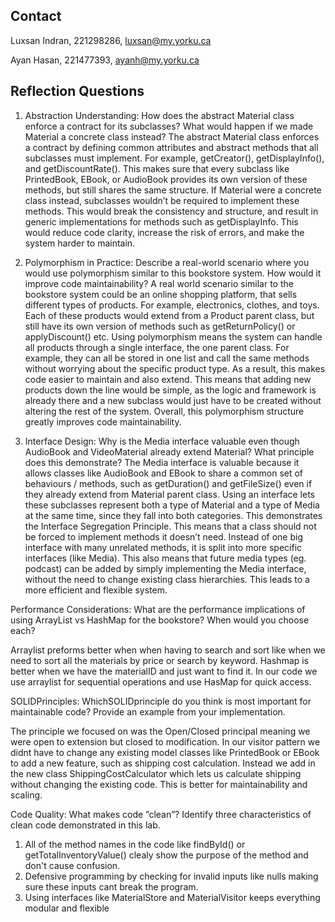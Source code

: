 ## Contact
Luxsan Indran,
221298286,
luxsan@my.yorku.ca

Ayan Hasan,
221477393,
ayanh@my.yorku.ca

## Reflection Questions
1. Abstraction Understanding: How does the abstract Material class enforce a contract for its subclasses? What would happen if we made Material a concrete class instead?
  The abstract Material class enforces a contract by defining common attributes and abstract methods that all subclasses must implement. For example, getCreator(), getDisplayInfo(), and getDiscountRate(). This makes sure that every subclass like PrintedBook, EBook, or AudioBook provides its own version of these methods, but still shares the same structure.
  If Material were a concrete class instead, subclasses wouldn’t be required to implement these methods. This would break the consistency and structure, and result in generic implementations for methods such as getDisplayInfo. This would reduce code clarity, increase the risk of errors, and make the system harder to maintain.

2. Polymorphism in Practice: Describe a real-world scenario where you would use polymorphism similar to this bookstore system. How would it improve code maintainability? 
  A real world scenario similar to the bookstore system could be an online shopping platform, that sells different types of products. For example, electronics, clothes, and toys. Each of these products would extend from a Product parent class, but still have its own version of methods such as getReturnPolicy() or applyDiscount() etc.
  Using polymorphism means the system can handle all products through a single interface, the one parent class. For example, they can all be stored in one list and call the same methods without worrying about the specific product type. As a result, this makes code easier to maintain and also extend. This means that adding new products down the line would be simple, as the logic and framework is already there and a new subclass would just have to be created without altering the rest of the system. Overall, this polymorphism structure greatly improves code maintainability.

3. Interface Design: Why is the Media interface valuable even though AudioBook and VideoMaterial already extend Material? What principle does this demonstrate?
  The Media interface is valuable because it allows classes like AudioBook and EBook to share a common set of behaviours / methods, such as getDuration() and getFileSize() even if they already extend from Material parent class. Using an interface lets these subclasses represent both a type of Material and a type of Media at the same time, since they fall into both categories.
  This demonstrates the Interface Segregation Principle. This means that a class should not be forced to implement methods it doesn’t need. Instead of one big interface with many unrelated methods, it is split into more specific interfaces (like Media). This also means that future media types (eg. podcast) can be added by simply implementing the Media interface, without the need to change existing class hierarchies. This leads to a more efficient and flexible system.

Performance Considerations: What are the performance implications of using ArrayList
vs HashMap for the bookstore? When would you choose each?

Arraylist preforms better when when having to search and sort like when we need to sort all the materials by price or search by keyword. Hashmap is better when we have the materialID and just want to find it. In our code we use arraylist for sequential operations and use HasMap for quick access.

SOLIDPrinciples: WhichSOLIDprinciple do you think is most important for maintainable
code? Provide an example from your implementation.

The principle we focused on was the Open/Closed principal meaning we were open to extension but closed to modification. In our visitor pattern we didnt have to change any existing model classes like PrintedBook or EBook to add a new feature, such as shipping cost calculation. Instead we add in the new class ShippingCostCalculator which lets us calculate shipping without changing the existing code. This is better for maintainability and scaling.

Code Quality: What makes code ”clean”? Identify three characteristics of clean code
demonstrated in this lab.

1. All of the method names in the code like findById() or getTotalInventoryValue() clealy show the purpose of the method and don't cause confusion.
2. Defensive programming by checking for invalid inputs like nulls making sure these inputs cant break the program.
3. Using interfaces like MaterialStore and MaterialVisitor keeps everything modular and flexible

